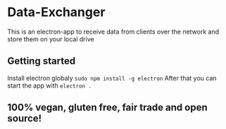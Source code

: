 # Data-Exchanger

This is an electron-app to receive data from clients over the network and store them on your local drive

## Getting started
Install electron globaly `sudo npm install -g electron`
After that you can start the app with `electron .`

## 100% vegan, gluten free, fair trade and open source!
